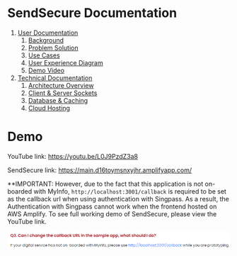 # SendSecure Documentation
1. [User Documentation](https://github.com/chshen1998/ndi-tap/wiki/User-Documentation)
    1. [Background](https://github.com/chshen1998/ndi-tap/wiki/User-Documentation#background)
    2. [Problem Solution](https://github.com/chshen1998/send-secure-ndi-tap/wiki/User-Documentation#problem-solution)
    3. [Use Cases](https://github.com/chshen1998/ndi-tap/wiki/User-Documentation#use-cases)
    4. [User Experience Diagram](https://github.com/chshen1998/ndi-tap/wiki/User-Documentation#user-experience-diagram)
    5. [Demo Video](https://github.com/chshen1998/ndi-tap/wiki/User-Documentation#demo-video)
2. [Technical Documentation](https://github.com/chshen1998/ndi-tap/wiki/Technical-Documentation)
    1. [Architecture Overview](https://github.com/chshen1998/send-secure-ndi-tap/wiki/Technical-Documentation#architecture-overview)
    2. [Client & Server Sockets](https://github.com/chshen1998/send-secure-ndi-tap/wiki/Technical-Documentation#client--server-sockets)
    3. [Database & Caching](https://github.com/chshen1998/send-secure-ndi-tap/wiki/Technical-Documentation#database--caching)
    4. [Cloud Hosting](https://github.com/chshen1998/send-secure-ndi-tap/wiki/Technical-Documentation#cloud-hosting)

# Demo 
YouTube link: https://youtu.be/L0J9PzdZ3a8 

SendSecure link: https://main.d16toymsnxyjhr.amplifyapp.com/

**IMPORTANT: However, due to the fact that this application is not on-boarded with MyInfo, `http://localhost:3001/callback` is required to be set as the callback url when using authentication with Singpass. As a result, the Authentication with Singpass cannot work when the frontend hosted on AWS Amplify. To see full working demo of SendSecure, please view the YouTube link.

![MyInfo FAQ](myinfo-faq.png)
